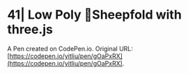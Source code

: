 # 41| Low Poly 🐑Sheepfold with three.js

A Pen created on CodePen.io. Original URL: [https://codepen.io/yitliu/pen/gOaPxRX](https://codepen.io/yitliu/pen/gOaPxRX).


